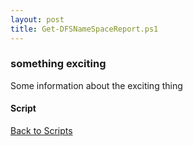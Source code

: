 ```yaml
---
layout: post
title: Get-DFSNameSpaceReport.ps1
---
```


### something exciting

Some information about the exciting thing

#### Script

<script src="https://gist-it.appspot.com/github.com/BanterBoy/scripts-blog/blob/master/PowerShell/scripts/activeDirectory/Get-DFSNameSpaceReport.ps1" crossorigin="anonymous"></script>

<a href="/menu/_pages/scripts.html">Back to Scripts</a>
